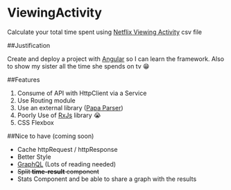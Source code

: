 # ViewingActivity

Calculate your total time spent using [Netflix Viewing Activity](https://www.netflix.com/ViewingActivity) csv file

##Justification

Create and deploy a project with [Angular](https://angular.io/) so I can learn the framework. Also to show my sister all the time she spends on tv :grin:

##Features
1. Consume of API with HttpClient via a Service
2. Use Routing module 
3. Use an external library ([Papa Parser](https://www.papaparse.com/))
4. Poorly Use of [RxJs](https://rxjs.dev/) library :sob:
5. CSS Flexbox

##Nice to have (coming soon)
- Cache httpRequest / httpResponse
- Better Style
- [GraphQL](https://www.apollographql.com/docs/angular/) (Lots of reading needed)
- ~~Split **time-result** component~~
- Stats Component and be able to share a graph with the results 


